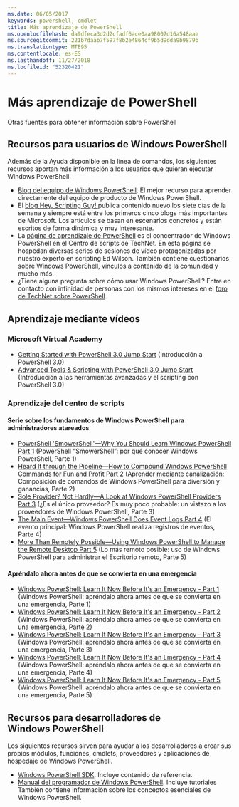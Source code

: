 ```yaml
---
ms.date: 06/05/2017
keywords: powershell, cmdlet
title: Más aprendizaje de PowerShell
ms.openlocfilehash: da9dfeca3d2d2cfadf6ace0aa98007d16a548aae
ms.sourcegitcommit: 221b7daab7f597f8b2e4864cf9b5d9dda9b9879b
ms.translationtype: MTE95
ms.contentlocale: es-ES
ms.lasthandoff: 11/27/2018
ms.locfileid: "52320421"
---
```

# <a name="more-powershell-learning"></a>Más aprendizaje de PowerShell

Otras fuentes para obtener información sobre PowerShell

## <a name="resources-for-windows-powershell-users"></a>Recursos para usuarios de Windows PowerShell

Además de la Ayuda disponible en la línea de comandos, los siguientes recursos aportan más información a los usuarios que quieran ejecutar Windows PowerShell.

- [Blog del equipo de Windows PowerShell](https://blogs.msdn.microsoft.com/powershell/). El mejor recurso para aprender directamente del equipo de producto de Windows PowerShell.
- El [blog Hey, Scripting Guy! ](https://blogs.technet.microsoft.com/heyscriptingguy/) publica contenido nuevo los siete días de la semana y siempre está entre los primeros cinco blogs más importantes de Microsoft. Los artículos se basan en escenarios concretos y están escritos de forma dinámica y muy interesante.
- La [página de aprendizaje de PowerShell](https://blogs.technet.microsoft.com/heyscriptingguy/2015/01/04/weekend-scripter-the-best-ways-to-learn-powershell/) es el concentrador de Windows PowerShell en el Centro de scripts de TechNet. En esta página se hospedan diversas series de sesiones de vídeo protagonizadas por nuestro experto en scripting Ed Wilson. También contiene cuestionarios sobre Windows PowerShell, vínculos a contenido de la comunidad y mucho más.
- ¿Tiene alguna pregunta sobre cómo usar Windows PowerShell? Entre en contacto con infinidad de personas con los mismos intereses en el [foro de TechNet sobre PowerShell](https://social.technet.microsoft.com/Forums/home?forum=winserverpowershell).

## <a name="video-training"></a>Aprendizaje mediante vídeos

### <a name="microsoft-virtual-academy"></a>Microsoft Virtual Academy

- [Getting Started with PowerShell 3.0 Jump Start](https://mva.microsoft.com/en-US/training-courses/getting-started-with-powershell-30-jump-start-8276) (Introducción a PowerShell 3.0)
- [Advanced Tools & Scripting with PowerShell 3.0 Jump Start](https://mva.microsoft.com/en-US/training-courses/advanced-tools-scripting-with-powershell-30-jump-start-8277) (Introducción a las herramientas avanzadas y el scripting con PowerShell 3.0)

### <a name="script-center-learn"></a>Aprendizaje del centro de scripts

#### <a name="windows-powershell-essentials-for-the-busy-admin-series"></a>Serie sobre los fundamentos de Windows PowerShell para administradores atareados

- [PowerShell 'SmowerShell'—Why You Should Learn Windows PowerShell Part 1](https://dlbmodigital.microsoft.com/webcasts/wmv/23976_Dnl_L.wmv) (PowerShell “SmowerShell”: por qué conocer Windows PowerShell, Parte 1)
- [Heard It through the Pipeline—How to Compound Windows PowerShell Commands for Fun and Profit Part 2](https://dlbmodigital.microsoft.com/webcasts/wmv/23977_Dnl_L.wmv) (Aprender mediante canalización: Composición de comandos de Windows PowerShell para diversión y ganancias, Parte 2)
- [Sole Provider? Not Hardly—A Look at Windows PowerShell Providers Part 3](https://dlbmodigital.microsoft.com/webcasts/wmv/23978_Dnl_L.wmv) (¿Es el único proveedor? Es muy poco probable: un vistazo a los proveedores de Windows PowerShell, Parte 3)
- [The Main Event—Windows PowerShell Does Event Logs Part 4](https://dlbmodigital.microsoft.com/webcasts/wmv/23979_Dnl_L.wmv) (El evento principal: Windows PowerShell realiza registros de eventos, Parte 4)
- [More Than Remotely Possible—Using Windows PowerShell to Manage the Remote Desktop Part 5](https://dlbmodigital.microsoft.com/webcasts/wmv/23980_Dnl_L.wmv) (Lo más remoto posible: uso de Windows PowerShell para administrar el Escritorio remoto, Parte 5)

#### <a name="learn-it-now-before-its-an-emergency"></a>Apréndalo ahora antes de que se convierta en una emergencia

- [Windows PowerShell: Learn It Now Before It's an Emergency - Part 1](https://dlbmodigital.microsoft.com/webcasts/wmv/1032481530_Dnl_L.wmv) (Windows PowerShell: apréndalo ahora antes de que se convierta en una emergencia, Parte 1)
- [Windows PowerShell: Learn It Now Before It's an Emergency - Part 2](https://dlbmodigital.microsoft.com/webcasts/wmv/1032481542_Dnl_L.wmv) (Windows PowerShell: apréndalo ahora antes de que se convierta en una emergencia, Parte 2)
- [Windows PowerShell: Learn It Now Before It's an Emergency - Part 3](https://dlbmodigital.microsoft.com/webcasts/wmv/1032481548_Dnl_L.wmv) (Windows PowerShell: apréndalo ahora antes de que se convierta en una emergencia, Parte 3)
- [Windows PowerShell: Learn It Now Before It's an Emergency - Part 4](https://dlbmodigital.microsoft.com/webcasts/wmv/1032481552_Dnl_L.wmv) (Windows PowerShell: apréndalo ahora antes de que se convierta en una emergencia, Parte 4)
- [Windows PowerShell: Learn It Now Before It's an Emergency - Part 5](https://dlbmodigital.microsoft.com/webcasts/wmv/1032481554_Dnl_L.wmv) (Windows PowerShell: apréndalo ahora antes de que se convierta en una emergencia, Parte 5)

## <a name="resources-for-windows-powershell-developers"></a>Recursos para desarrolladores de Windows PowerShell

Los siguientes recursos sirven para ayudar a los desarrolladores a crear sus propios módulos, funciones, cmdlets, proveedores y aplicaciones de hospedaje de Windows PowerShell.

- [Windows PowerShell SDK](https://go.microsoft.com/fwlink/p/?LinkID=89595). Incluye contenido de referencia.
- [Manual del programador de Windows PowerShell](https://go.microsoft.com/fwlink/p/?LinkID=89596). Incluye tutoriales También contiene información sobre los conceptos esenciales de Windows PowerShell.
